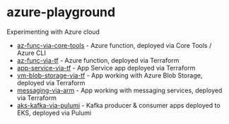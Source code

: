 # azure-playground

Experimenting with Azure cloud

* [az-func-via-core-tools](./az-func-via-core-tools) - Azure function, deployed via Core Tools / Azure CLI
* [az-func-via-tf](./az-func-via-tf) - Azure function, deployed via Terraform 
* [app-service-via-tf](./app-service-via-tf) - App Service app deployed via Terraform
* [vm-blob-storage-via-tf](./vm-blob-storage-via-tf) - App working with Azure Blob Storage, deployed via Terraform
* [messaging-via-arm](./messaging-via-arm) - App working with messaging services, deployed via Terraform
* [aks-kafka-via-pulumi](./aks-kafka-via-pulumi) - Kafka producer & consumer apps deployed to EKS, deployed via Pulumi






